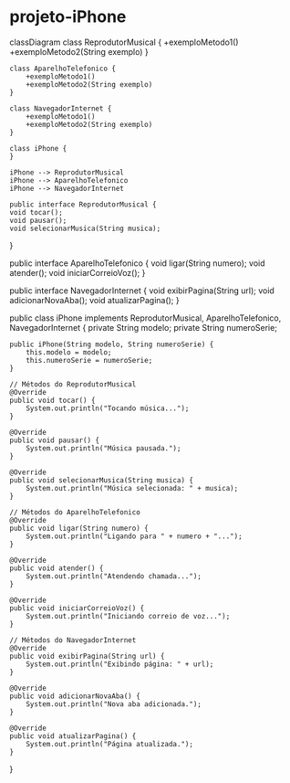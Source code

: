 # projeto-iPhone

classDiagram
    class ReprodutorMusical {
        +exemploMetodo1()
        +exemploMetodo2(String exemplo)
    }

    class AparelhoTelefonico {
        +exemploMetodo1()
        +exemploMetodo2(String exemplo)
    }

    class NavegadorInternet {
        +exemploMetodo1()
        +exemploMetodo2(String exemplo)
    }

    class iPhone {
    }

    iPhone --> ReprodutorMusical
    iPhone --> AparelhoTelefonico
    iPhone --> NavegadorInternet

    public interface ReprodutorMusical {
    void tocar();
    void pausar();
    void selecionarMusica(String musica);
}


public interface AparelhoTelefonico {
    void ligar(String numero);
    void atender();
    void iniciarCorreioVoz();
}


public interface NavegadorInternet {
    void exibirPagina(String url);
    void adicionarNovaAba();
    void atualizarPagina();
}


public class iPhone implements ReprodutorMusical, AparelhoTelefonico, NavegadorInternet {
    private String modelo;
    private String numeroSerie;

    public iPhone(String modelo, String numeroSerie) {
        this.modelo = modelo;
        this.numeroSerie = numeroSerie;
    }

    // Métodos do ReprodutorMusical
    @Override
    public void tocar() {
        System.out.println("Tocando música...");
    }

    @Override
    public void pausar() {
        System.out.println("Música pausada.");
    }

    @Override
    public void selecionarMusica(String musica) {
        System.out.println("Música selecionada: " + musica);
    }

    // Métodos do AparelhoTelefonico
    @Override
    public void ligar(String numero) {
        System.out.println("Ligando para " + numero + "...");
    }

    @Override
    public void atender() {
        System.out.println("Atendendo chamada...");
    }

    @Override
    public void iniciarCorreioVoz() {
        System.out.println("Iniciando correio de voz...");
    }

    // Métodos do NavegadorInternet
    @Override
    public void exibirPagina(String url) {
        System.out.println("Exibindo página: " + url);
    }

    @Override
    public void adicionarNovaAba() {
        System.out.println("Nova aba adicionada.");
    }

    @Override
    public void atualizarPagina() {
        System.out.println("Página atualizada.");
    }
}
